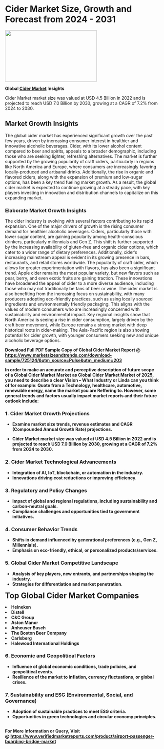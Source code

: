 <H1>Cider Market Size, Growth and Forecast from 2024 - 2031</H1><img class="aligncenter size-medium wp-image-584254" src="https://thirdeyenews.in/wp-content/uploads/2024/09/Global-Market-Research-300x168.jpeg" alt="" width="300" height="168" /><p><strong>Global&nbsp;<a href="https://www.marketsizeandtrends.com/download-sample/725124/&amp;utm_source=Pulse&amp;utm_medium=203">Cider Market</a> Insights</strong></p><p>Cider Market market size was valued at USD 4.5 Billion in 2022 and is projected to reach USD 7.0 Billion by 2030, growing at a CAGR of 7.2% from 2024 to 2030.</p><p><h2>Market Growth Insights</h2> The global cider market has experienced significant growth over the past few years, driven by increasing consumer interest in healthier and innovative alcoholic beverages. Cider, with its lower alcohol content compared to beer and spirits, appeals to a broader demographic, including those who are seeking lighter, refreshing alternatives. The market is further supported by the growing popularity of craft ciders, particularly in regions like North America and Europe, where consumers are increasingly favoring locally-produced and artisanal drinks. Additionally, the rise in organic and flavored ciders, along with the expansion of premium and low-sugar options, has been a key trend fueling market growth. As a result, the global cider market is expected to continue growing at a steady pace, with key players investing in innovation and distribution channels to capitalize on this expanding market. <p><strong></strong></p> <h3>Elaborate Market Growth Insights</h3> The cider industry is evolving with several factors contributing to its rapid expansion. One of the major drivers of growth is the rising consumer demand for healthier alcoholic beverages. Ciders, particularly those with lower sugar content, are gaining popularity among health-conscious drinkers, particularly millennials and Gen Z. This shift is further supported by the increasing availability of gluten-free and organic cider options, which cater to a wider range of dietary preferences. Additionally, cider’s increasing mainstream appeal is evident in its growing presence in bars, restaurants, and retail stores worldwide. The popularity of craft cider, which allows for greater experimentation with flavors, has also been a significant trend. Apple cider remains the most popular variety, but new flavors such as pear, berry, and even exotic fruits are gaining traction. These innovations have broadened the appeal of cider to a more diverse audience, including those who may not traditionally be fans of beer or wine. The cider market is also benefiting from the increasing focus on sustainability, with many producers adopting eco-friendly practices, such as using locally sourced ingredients and environmentally friendly packaging. This aligns with the values of modern consumers who are increasingly concerned with sustainability and environmental impact. Key regional insights show that North America is seeing a rise in cider consumption, largely driven by the craft beer movement, while Europe remains a strong market with deep historical roots in cider-making. The Asia-Pacific region is also showing potential for cider growth, with younger consumers seeking new and unique alcoholic beverage options. <p><strong></p><p><span class=""><strong>Download Full PDF Sample Copy of Global Cider Market Report</strong> @ <a href="https://www.marketsizeandtrends.com/download-sample/725124/&amp;utm_source=Pulse&amp;utm_medium=203" target="_blank">https://www.marketsizeandtrends.com/download-sample/725124/&amp;utm_source=Pulse&amp;utm_medium=203</a></span></p><p>In order to make an accurate and perceptive description of future scope of a Global&nbsp;Cider Market Market as Global&nbsp;Cider Market Market of 2025, you need to describe a clear Vision &ndash; What Industry or Linda can you think of for example: Quote from a Technology, healthcare, automotive, renewable energy, name the market you are Reffering to. However, some general trends and factors usually impact market reports and their future outlook include:</p><h3>1.&nbsp;<strong>Cider Market Growth Projections</strong></h3><ul><li>Examine market size trends, revenue estimates and CAGR (Compounded Annual Growth Rate) projections.</li><li><p>Cider Market market size was valued at USD 4.5 Billion in 2022 and is projected to reach USD 7.0 Billion by 2030, growing at a CAGR of 7.2% from 2024 to 2030.</p></li></ul><h3>2.&nbsp;<strong>Cider Market Technological Advancements</strong></h3><ul><li>Integration of AI, IoT, blockchain, or automation in the industry.</li><li>Innovations driving cost reductions or improving efficiency.</li></ul><h3>3.&nbsp;<strong>Regulatory and Policy Changes</strong></h3><ul><li>Impact of global and regional regulations, including sustainability and carbon-neutral goals.</li><li>Compliance challenges and opportunities tied to government initiatives.</li></ul><h3>4.&nbsp;<strong>Consumer Behavior Trends</strong></h3><ul><li>Shifts in demand influenced by generational preferences (e.g., Gen Z, Millennials).</li><li>Emphasis on eco-friendly, ethical, or personalized products/services.</li></ul><h3>5.&nbsp;<strong>Global Cider Market Competitive Landscape</strong></h3><ul><li>Analysis of key players, new entrants, and partnerships shaping the industry.</li><li>Strategies for differentiation and market penetration.</li></ul><p data-pm-slice="1 1 []"><span style="color: inherit; font-family: inherit; font-size: 25px;">Top Global Cider Market Companies</span></p><div class="" data-test-id=""><p><li>Heineken</li><li> Distell</li><li> C&C Group</li><li> Aston Manor</li><li> Anheuser Busch</li><li> The Boston Beer Company</li><li> Carlsberg</li><li> Halewood International Holdings</li></p></div><h3>6.&nbsp;<strong>Economic and Geopolitical Factors</strong></h3><ul><li>Influence of global economic conditions, trade policies, and geopolitical events.</li><li>Resilience of the market to inflation, currency fluctuations, or global crises.</li></ul><h3>7.&nbsp;<strong>Sustainability and ESG (Environmental, Social, and Governance)</strong></h3><ul><li>Adoption of sustainable practices to meet ESG criteria.</li><li>Opportunities in green technologies and circular economy principles.</li></ul><h2><strong style="font-size: 14px;">For More Information or Query, Visit @&nbsp;</strong><a style="background-color: #ffffff; font-size: 14px;" href="https://www.marketsizeandtrends.com/report/cider-market/" target="_blank">https://www.verifiedmarketreports.com/product/airport-passenger-boarding-bridge-market</a></h2>
